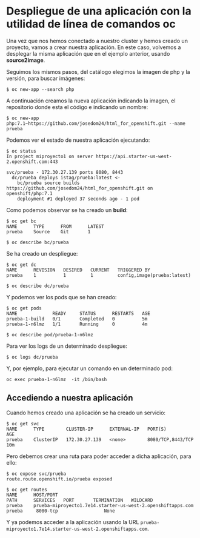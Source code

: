 # Despliegue de una aplicación con la utilidad de línea de comandos oc

Una vez que nos hemos conectado a nuestro cluster y hemos creado un proyecto, vamos a crear nuestra aplicación. En este caso, volvemos a desplegar la misma aplicación que en el ejemplo anterior, usando **source2image**.

Seguimos los mismos pasos, del catálogo elegimos la imagen de php y la versión, para buscar imágenes:

    $ oc new-app --search php

A continuación creamos la nueva aplicación indicando la imagen, el repositorio donde esta el código e indicando un nombre:

    $ oc new-app php:7.1~https://github.com/josedom24/html_for_openshift.git --name prueba

Podemos ver el estado de nuestra aplicación ejecutando:

    $ oc status
    In project miproyecto1 on server https://api.starter-us-west-2.openshift.com:443

    svc/prueba - 172.30.27.139 ports 8080, 8443
      dc/prueba deploys istag/prueba:latest <-
        bc/prueba source builds https://github.com/josedom24/html_for_openshift.git on openshift/php:7.1 
        deployment #1 deployed 37 seconds ago - 1 pod

Como podemos observar se ha creado un **build**:

    $ oc get bc
    NAME      TYPE      FROM      LATEST
    prueba    Source    Git       1

    $ oc describe bc/prueba

Se ha creado un despliegue:

    $ oc get dc
    NAME      REVISION   DESIRED   CURRENT   TRIGGERED BY
    prueba    1          1         1         config,image(prueba:latest)

    $ oc describe dc/prueba

Y podemos ver los pods que se han creado:

    $ oc get pods
    NAME             READY     STATUS      RESTARTS   AGE
    prueba-1-build   0/1       Completed   0          5m
    prueba-1-n6lmz   1/1       Running     0          4m

    $ oc describe pod/prueba-1-n6lmz

Para ver los logs de un determinado despliegue:

    $ oc logs dc/prueba

Y, por ejemplo, para ejecutar un comando en un determinado pod:

    oc exec prueba-1-n6lmz  -it /bin/bash

## Accediendo a nuestra aplicación

Cuando hemos creado una aplicación se ha creado un servicio:

    $ oc get svc
    NAME      TYPE        CLUSTER-IP      EXTERNAL-IP   PORT(S)             AGE
    prueba    ClusterIP   172.30.27.139   <none>        8080/TCP,8443/TCP   10m

Pero debemos crear una ruta para poder acceder a dicha aplicación, para ello:

    $ oc expose svc/prueba
    route.route.openshift.io/prueba exposed
    
    $ oc get routes
    NAME      HOST/PORT                                                     PATH      SERVICES   PORT       TERMINATION   WILDCARD
    prueba    prueba-miproyecto1.7e14.starter-us-west-2.openshiftapps.com             prueba     8080-tcp                 None

Y ya podemos acceder a la aplicación usando la URL `prueba-miproyecto1.7e14.starter-us-west-2.openshiftapps.com`.

